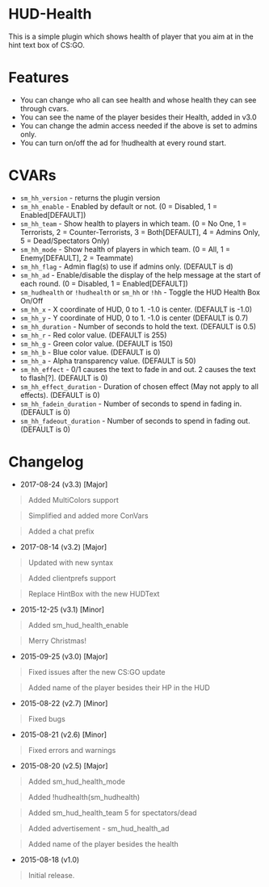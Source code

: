 # HUD-Health
This is a simple plugin which shows health of player that you aim at in the hint text box of CS:GO.

# Features
- You can change who all can see health and whose health they can see through cvars.
- You can see the name of the player besides their Health, added in v3.0
- You can change the admin access needed if the above is set to admins only.
- You can turn on/off the ad for !hudhealth at every round start.

# CVARs
- ```sm_hh_version``` - returns the plugin version
- ```sm_hh_enable``` - Enabled by default or not. (0 = Disabled, 1 = Enabled[DEFAULT])
- ```sm_hh_team``` - Show health to players in which team. (0 = No One, 1 = Terrorists, 2 = Counter-Terrorists, 3 = Both[DEFAULT], 4 = Admins Only, 5 = Dead/Spectators Only)
- ```sm_hh_mode``` - Show health of players in which team. (0 = All, 1 = Enemy[DEFAULT], 2 = Teammate)
- ```sm_hh_flag``` - Admin flag(s) to use if admins only. (DEFAULT is d)
- ```sm_hh_ad``` - Enable/disable the display of the help message at the start of each round. (0 = Disabled, 1 = Enabled[DEFAULT])
- ```sm_hudhealth``` or ```!hudhealth``` or ```sm_hh``` or ```!hh``` - Toggle the HUD Health Box On/Off
- ```sm_hh_x``` - X coordinate of HUD, 0 to 1. -1.0 is center. (DEFAULT is -1.0)
- ```sm_hh_y``` - Y coordinate of HUD, 0 to 1. -1.0 is center (DEFAULT is 0.7)
- ```sm_hh_duration``` - Number of seconds to hold the text. (DEFAULT is 0.5)
- ```sm_hh_r``` - Red color value. (DEFAULT is 255)
- ```sm_hh_g``` - Green color value. (DEFAULT is 150)
- ```sm_hh_b``` - Blue color value. (DEFAULT is 0)
- ```sm_hh_a``` - Alpha transparency value. (DEFAULT is 50)
- ```sm_hh_effect``` - 0/1 causes the text to fade in and out. 2 causes the text to flash[?]. (DEFAULT is 0)
- ```sm_hh_effect_duration``` - Duration of chosen effect (May not apply to all effects). (DEFAULT is 0)
- ```sm_hh_fadein_duration``` - Number of seconds to spend in fading in. (DEFAULT is 0)
- ```sm_hh_fadeout_duration``` - Number of seconds to spend in fading out. (DEFAULT is 0)

# Changelog
- 2017-08-24 (v3.3) [Major]
 > Added MultiColors support
 
 > Simplified and added more ConVars
 
 >Added a chat prefix

- 2017-08-14 (v3.2) [Major]
 > Updated with new syntax
 
 > Added clientprefs support
 
 > Replace HintBox with the new HUDText
 
- 2015-12-25 (v3.1) [Minor]
 > Added sm_hud_health_enable
 
 > Merry Christmas!

- 2015-09-25 (v3.0) [Major]
 > Fixed issues after the new CS:GO update
 
 > Added name of the player besides their HP in the HUD

- 2015-08-22 (v2.7) [Minor]
 > Fixed bugs

- 2015-08-21 (v2.6) [Minor]
 > Fixed errors and warnings

- 2015-08-20 (v2.5) [Major]
 > Added sm_hud_health_mode 
 
 > Added !hudhealth(sm_hudhealth)
 
 > Added sm_hud_health_team 5 for spectators/dead
 
 > Added advertisement - sm_hud_health_ad
 
 > Added name of the player besides the health
 

- 2015-08-18 (v1.0)
 > Initial release.
